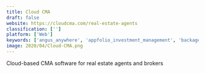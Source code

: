 ```yaml
---
title: Cloud CMA
draft: false 
website: https://cloudcma.com/real-estate-agents
classification: ['']
platform: ['Web']
keywords: ['angus_anywhere', 'appfolio_investment_management', 'backagent', 'boomtown', 'boston_logic', 'docusign_for_re', 'dotloop', 'fire_point', 'glide', 'ibm_tririga', 'in4suite', 'liondesk', 'netty', 'propertybase', 'skyslope', 'transactiondesk', 'transactionpoint', 'zoopla', 'zipform_plus']
image: 2020/04/Cloud-CMA.png
---
```

Cloud-based CMA software for real estate agents and brokers